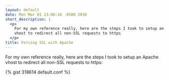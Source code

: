 ```yaml
---
layout: default
date: Mon Mar 01 13:06:16 -0500 2010
short_description: |
  <p>
    For my own reference really, here are the steps I took to setup an Apache
    vhost to redirect all non-SSL requests to https
  </p>
title: Forcing SSL with Apache
---
```


For my own reference really, here are the steps I took to setup an Apache vhost
to redirect all non-SSL requests to https:

{% gist 318614 default.conf %}
